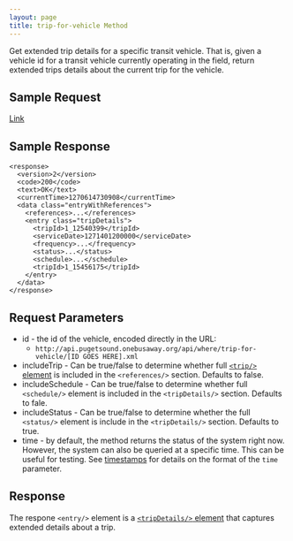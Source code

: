 ```yaml
---
layout: page
title: trip-for-vehicle Method
---
```



Get extended trip details for a specific transit vehicle.  That is, given a vehicle id for a transit vehicle currently operating in the field, return extended trips details about the current trip for the vehicle.

## Sample Request

[Link](http://api.pugetsound.onebusaway.org/api/where/trip-for-vehicle/1_4210.json?key=TEST)

## Sample Response

~~~
<response>
  <version>2</version>
  <code>200</code>
  <text>OK</text>
  <currentTime>1270614730908</currentTime>
  <data class="entryWithReferences">
    <references>...</references>
    <entry class="tripDetails">
      <tripId>1_12540399</tripId>
      <serviceDate>1271401200000</serviceDate>
      <frequency>...</frequency>
      <status>...</status>
      <schedule>...</schedule>
      <tripId>1_15456175</tripId>
    </entry>
  </data>
</response>
~~~

## Request Parameters

* id - the id of the vehicle, encoded directly in the URL:
    * `http://api.pugetsound.onebusaway.org/api/where/trip-for-vehicle/[ID GOES HERE].xml`
* includeTrip - Can be true/false to determine whether full [`<trip/>` element](/api/where/elements/trip) is included in the `<references/>` section.  Defaults to false.
* includeSchedule - Can be true/false to determine whether full `<schedule/>` element is included in the `<tripDetails/>` section.  Defaults to fale.
* includeStatus - Can be true/false to determine whether the full `<status/>` element is include in the `<tripDetails/>` section.  Defaults to true.
* time - by default, the method returns the status of the system right now.  However, the system
  can also be queried at a specific time.  This can be useful for testing.  See [timestamps](/api/where/#timestamps)
  for details on the format of the `time` parameter.

## Response

The respone `<entry/>` element is a
[`<tripDetails/>` element](/api/where/elements/trip-details) that captures extended
details about a trip.
